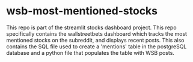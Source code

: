 # wsb-most-mentioned-stocks
This repo is part of the streamlit stocks dashboard project. This repo specifically contains the wallstreetbets dashboard which tracks the most mentioned stocks on the subreddit, and displays recent posts. This also contains the SQL file used to create a 'mentions' table in the postgreSQL database and a python file that populates the table with WSB posts.
